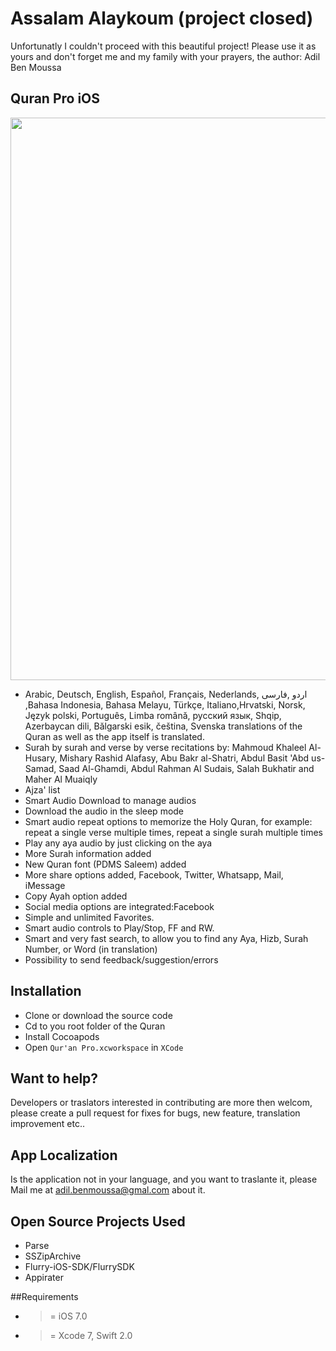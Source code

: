 # Assalam Alaykoum (project closed)
Unfortunatly I couldn't proceed with this beautiful project! Please use it as yours and don't forget me and my family with your prayers, 
the author: Adil Ben Moussa

## Quran Pro iOS
  <img src="https://github.com/adilbenmoussa/Quran-Pro-iOS/blob/master/quran.png" width="900">
   
- Arabic, Deutsch, English, Español, Français, Nederlands, اردو ,فارسی ,Bahasa Indonesia, Bahasa Melayu, Türkçe, Italiano,Hrvatski, Norsk, Język polski, Português, Limba română, русский язык, Shqip, Azerbaycan dili, Bălgarski esik, čeština, Svenska translations of the Quran as well as the app itself is translated. 
- Surah by surah and verse by verse recitations by: Mahmoud Khaleel Al-Husary, Mishary Rashid Alafasy, Abu Bakr al-Shatri, Abdul Basit 'Abd us-Samad, Saad Al-Ghamdi, Abdul Rahman Al Sudais, Salah Bukhatir and Maher Al Muaiqly
- Ajza' list
- Smart Audio Download to manage audios 
- Download the audio in the sleep mode 
- Smart audio repeat options to memorize the Holy Quran, for example: repeat a single verse multiple times, repeat a single surah multiple times 
- Play any aya audio by just clicking on the aya 
- More Surah information added
- New Quran font (PDMS Saleem) added
- More share options added, Facebook, Twitter, Whatsapp, Mail, iMessage
- Copy Ayah option added
- Social media options are integrated:Facebook
- Simple and unlimited Favorites. 
- Smart audio controls to Play/Stop, FF and RW. 
- Smart and very fast search, to allow you to find any Aya, Hizb, Surah Number, or Word (in translation)
- Possibility to send feedback/suggestion/errors 

## Installation
- Clone or download the source code
- Cd to you root folder of the Quran
- Install Cocoapods
- Open `Qur'an Pro.xcworkspace` in `XCode`

## Want to help? 
Developers or traslators interested in contributing are more then welcom, please create a pull request for fixes for bugs, new feature, translation improvement etc..

## App Localization
Is the application not in your language, and you want to traslante it, please Mail me at [adil.benmoussa@gmal.com](adil.benmoussa@gmal.com) about it.

## Open Source Projects Used
- Parse
- SSZipArchive
- Flurry-iOS-SDK/FlurrySDK
- Appirater

##Requirements
-  >= iOS 7.0
-  >= Xcode 7, Swift 2.0






